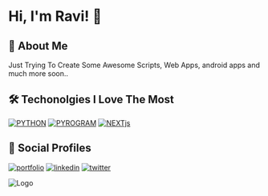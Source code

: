 
# Hi, I'm Ravi! 👋

## 🚀 About Me
Just Trying To Create Some Awesome Scripts, Web Apps, android apps and much more soon..

## 🛠 Techonolgies I Love The Most
[![PYTHON](https://img.shields.io/badge/PYTHON-000?style=for-the-badge&logo=Python&logoColor=white)](https://www.python.org/) [![PYROGRAM](https://img.shields.io/badge/PYROGRAM-0A66C2?style=for-the-badge&logo=instagram&logoColor=white)](https://docs.pyrogram.org/) [![NEXTjs](https://img.shields.io/badge/Nextjs-1DA1F2?style=for-the-badge&logo=Next.js&logoColor=white)](https://nextjs.org/)

## 🔗 Social Profiles
[![portfolio](https://img.shields.io/badge/my_portfolio-000?style=for-the-badge&logo=ko-fi&logoColor=white)](https://katherineoelsner.com/) [![linkedin](https://img.shields.io/badge/instagram-0A66C2?style=for-the-badge&logo=instagram&logoColor=white)](https://www.instagram.com/hidden.coding) [![twitter](https://img.shields.io/badge/twitter-1DA1F2?style=for-the-badge&logo=twitter&logoColor=white)](https://twitter.com/raviseraushan)


![Logo](https://res.cloudinary.com/doanyb8ku/image/upload/v1692420977/RaviRCoder__1_-removebg-preview_r4ywud.png)

